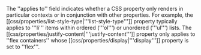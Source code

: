 The ''applies to'' field indicates whether a CSS property only renders
in particular contexts or in conjunction with other properties. For
example, the [[css/properties/list-style-type|'''list-style-type''']]
property typically applies to '''li''' items within ordered ('''ol''')
or unordered ('''ul''') lists. The
[[css/properties/justify-content|'''justify-content''']] property only
applies to ''flex containers'' whose
[[css/properties/display|'''display''']] property is set to ''flex'''.